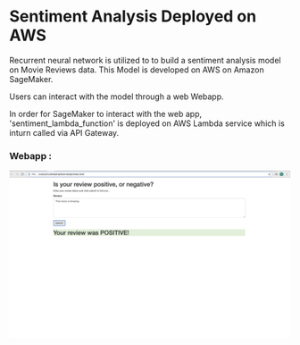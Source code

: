 # Sentiment Analysis Deployed on AWS 

Recurrent neural network is utilized to to build a sentiment analysis model on Movie Reviews data. This Model is developed on AWS on Amazon SageMaker. 

Users can interact with the model through a web Webapp.

In order for SageMaker to interact with the web app, 'sentiment_lambda_function' is deployed on AWS Lambda service which is inturn called via API Gateway.

### Webapp :
![webapp](https://github.com/TensorAdy/udacity_dlnd/blob/master/5.Project:%20Deploying%20a%20Sentiment%20Analysis%20Model/webapp/Screen%20Shot%202020-06-28%20at%2018.33.06.png)

